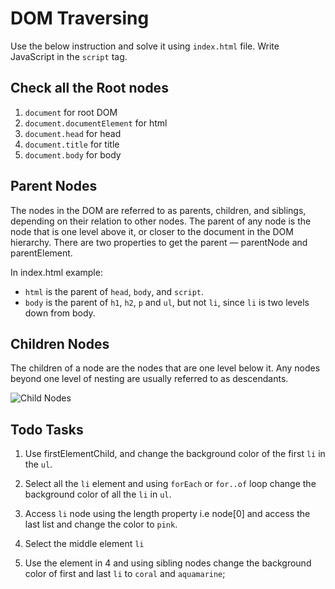 # DOM Traversing

Use the below instruction and solve it using `index.html` file. Write JavaScript in the `script` tag.

## Check all the Root nodes
1. `document` for root DOM
2. `document.documentElement` for html
3. `document.head` for head
4. `document.title` for title
5. `document.body` for body


## Parent Nodes
The nodes in the DOM are referred to as parents, children, and siblings, depending on their relation to other nodes. The parent of any node is the node that is one level above it, or closer to the document in the DOM hierarchy. There are two properties to get the parent — parentNode and parentElement.

In index.html example:

* `html` is the parent of `head`, `body`, and `script`.
* `body` is the parent of `h1`, `h2`, `p` and `ul`, but not `li`, since `li` is two levels down from body.

## Children Nodes
The children of a node are the nodes that are one level below it. Any nodes beyond one level of nesting are usually referred to as descendants.

![Child Nodes](./assets/childnodes.png)


## Todo Tasks

1. Use firstElementChild, and change the background color of the first `li` in the `ul`.

2. Select all the `li` element and using `forEach` or `for..of` loop change the background color of all the `li` in `ul`.

3. Access `li` node using the length property i.e node[0] and access the last list and change the color to `pink`.

4. Select the middle element `li`

5. Use the element in 4 and using sibling nodes change the background color of first and last `li` to `coral` and `aquamarine`;


